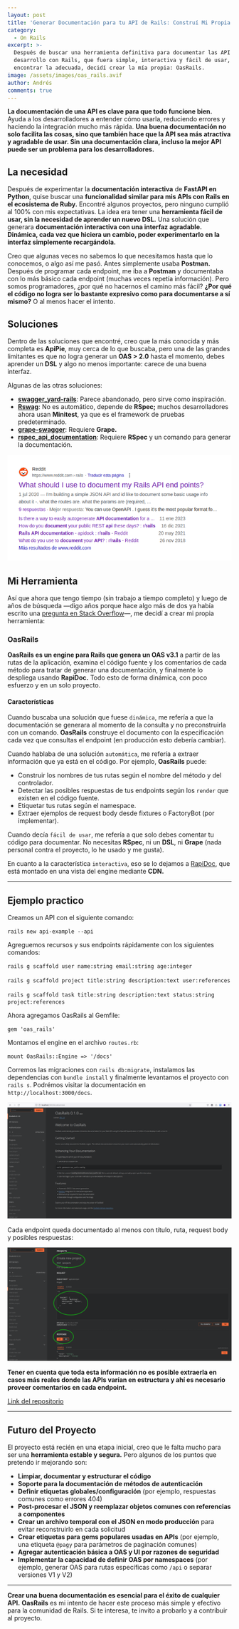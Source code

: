 ```yaml
---
layout: post
title: 'Generar Documentación para tu API de Rails: Construí Mi Propia Herramienta'
category:
  - On Rails
excerpt: >-
  Después de buscar una herramienta definitiva para documentar las API que
  desarrollo con Rails, que fuera simple, interactiva y fácil de usar, y no
  encontrar la adecuada, decidí crear la mía propia: OasRails.
image: /assets/images/oas_rails.avif
author: Andrés
comments: true
---
```

**La documentación de una API es clave para que todo funcione bien.** Ayuda a los desarrolladores a entender cómo usarla, reduciendo errores y haciendo la integración mucho más rápida. **Una buena documentación no solo facilita las cosas, sino que también hace que la API sea más atractiva y agradable de usar. Sin una documentación clara, incluso la mejor API puede ser un problema para los desarrolladores.**

## **La necesidad**

Después de experimentar la **documentación interactiva** de **FastAPI en Python**, quise buscar una **funcionalidad similar para mis APIs con Rails en el ecosistema de Ruby.** Encontré algunos proyectos, pero ninguno cumplió al 100% con mis expectativas. La idea era tener una **herramienta fácil de usar, sin la necesidad de aprender un nuevo DSL.** Una solución que generara **documentación interactiva con una interfaz agradable. Dinámica, cada vez que hiciera un cambio, poder experimentarlo en la interfaz simplemente recargándola.**

Creo que algunas veces no sabemos lo que necesitamos hasta que lo conocemos, o algo así me pasó. Antes simplemente usaba **Postman.** Después de programar cada endpoint, me iba a **Postman** y documentaba con lo más básico cada endpoint (muchas veces repetía información). Pero somos programadores, ¿por qué no hacernos el camino más fácil? **¿Por qué el código no logra ser lo bastante expresivo como para documentarse a sí mismo?** O al menos hacer el intento.

## **Soluciones**

Dentro de las soluciones que encontré, creo que la más conocida y más completa es **ApiPie**, muy cerca de lo que buscaba, pero una de las grandes limitantes es que no logra generar un **OAS > 2.0** hasta el momento, debes aprender un **DSL** y algo no menos importante: carece de una buena interfaz.

Algunas de las otras soluciones:

- **[swagger_yard-rails](https://github.com/livingsocial/swagger_yard-rails)**: Parece abandonado, pero sirve como inspiración.
- **[Rswag](https://github.com/rswag/rswag)**: No es automático, depende de **RSpec;** muchos desarrolladores ahora usan **Minitest**, ya que es el framework de pruebas predeterminado.
- **[grape-swagger](https://github.com/ruby-grape/grape-swagger)**: Requiere **Grape.**
- **[rspec_api_documentation](https://github.com/zipmark/rspec_api_documentation)**: Requiere **RSpec** y un comando para generar la documentación.

![](/assets/images/reddit-api-doc.png)

## **Mi Herramienta**

Así que ahora que tengo tiempo (sin trabajo a tiempo completo) y luego de años de búsqueda —digo años porque hace algo más de dos ya había escrito una [pregunta en Stack Overflow](https://stackoverflow.com/questions/71947018/is-there-a-way-to-generate-an-interactive-documentation-for-rails-apis)—, me decidí a crear mi propia herramienta:

### **OasRails**

**OasRails es un engine para Rails que genera un OAS v3.1** a partir de las rutas de la aplicación, examina el código fuente y los comentarios de cada método para tratar de generar una documentación, y finalmente lo despliega usando **RapiDoc.** Todo esto de forma dinámica, con poco esfuerzo y en un solo proyecto.

#### **Características**

Cuando buscaba una solución que fuese `dinámica`, me refería a que la documentación se generara al momento de la consulta y no preconstruirla con un comando. **OasRails** construye el documento con la especificación cada vez que consultas el endpoint (en producción esto debería cambiar).

Cuando hablaba de una solución `automática`, me refería a extraer información que ya está en el código. Por ejemplo, **OasRails** puede:

- Construir los nombres de tus rutas según el nombre del método y del controlador.
- Detectar las posibles respuestas de tus endpoints según los `render` que existen en el código fuente.
- Etiquetar tus rutas según el namespace.
- Extraer ejemplos de request body desde fixtures o FactoryBot (por implementar).

Cuando decía `fácil de usar`, me refería a que solo debes comentar tu código para documentar. No necesitas **RSpec**, ni un **DSL**, ni **Grape** (nada personal contra el proyecto, lo he usado y me gusta).

En cuanto a la característica `interactiva`, eso se lo dejamos a [RapiDoc](https://rapidocweb.com/), que está montado en una vista del engine mediante **CDN.**

---

## Ejemplo practico

Creamos un API con el siguiente comando:

```
rails new api-example --api
```

Agreguemos recursos y sus endpoints rápidamente con los siguientes comandos:

```
rails g scaffold user name:string email:string age:integer

rails g scaffold project title:string description:text user:references

rails g scaffold task title:string description:text status:string project:references
```

Ahora agregamos OasRails al Gemfile:

```
gem 'oas_rails'
```

Montamos el engine en el archivo `routes.rb`:

```
mount OasRails::Engine => '/docs'
```

Corremos las migraciones con `rails db:migrate`, instalamos las dependencias con `bundle install` y finalmente levantamos el proyecto con `rails s`. Podrémos visitar la documentación en `http://localhost:3000/docs`.

![](/assets/images/api-example-docs.png)

Cada endpoint queda documentado al menos con título, ruta, request body y posibles respuestas:

![](/assets/images/api-example-doc-endpoint.png)

**Tener en cuenta que toda esta información no es posible extraerla en casos más reales donde las APIs varían en estructura y ahí es necesario proveer comentarios en cada endpoint.**

[Link del repositorio](https://github.com/a-chacon/api-example)

---

## **Futuro del Proyecto**

El proyecto está recién en una etapa inicial, creo que le falta mucho para ser una **herramienta estable y segura.** Pero algunos de los puntos que pretendo ir mejorando son:

- **Limpiar, documentar y estructurar el código**
- **Soporte para la documentación de métodos de autenticación**
- **Definir etiquetas globales/configuración** (por ejemplo, respuestas comunes como errores 404)
- **Post-procesar el JSON y reemplazar objetos comunes con referencias a componentes**
- **Crear un archivo temporal con el JSON en modo producción** para evitar reconstruirlo en cada solicitud
- **Crear etiquetas para gems populares usadas en APIs** (por ejemplo, una etiqueta `@pagy` para parámetros de paginación comunes)
- **Agregar autenticación básica a OAS y UI por razones de seguridad**
- **Implementar la capacidad de definir OAS por namespaces** (por ejemplo, generar OAS para rutas específicas como `/api` o separar versiones V1 y V2)

---

**Crear una buena documentación es esencial para el éxito de cualquier API.** **OasRails** es mi intento de hacer este proceso más simple y efectivo para la comunidad de Rails. Si te interesa, te invito a probarlo y a contribuir al proyecto.

